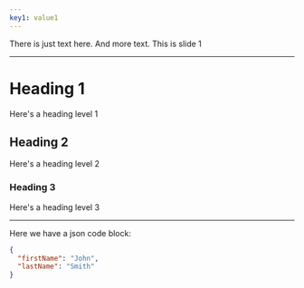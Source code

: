 ```yaml
---
key1: value1
---
```


There is just text here.
And more text.
This is slide 1

---

# Heading 1
Here's a heading level 1

## Heading 2
Here's a heading level 2

### Heading 3
Here's a heading level 3

---

Here we have a json code block:

```json
{
  "firstName": "John",
  "lastName": "Smith"
}
```
